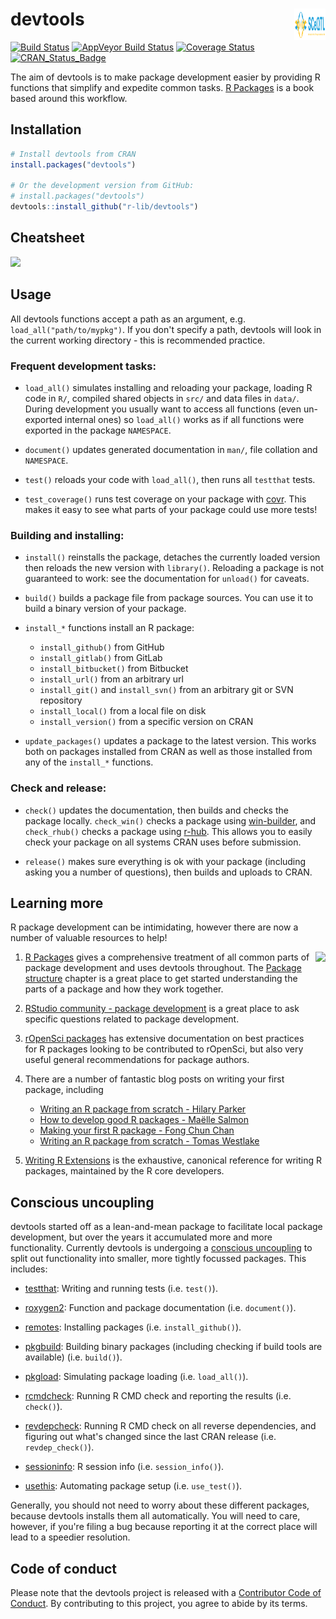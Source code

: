 # devtools <img src="https://github.com/sunfenghao2017/logo/blob/master/logo.png" align="right" height =  50 width= 50/>

[![Build Status](https://travis-ci.org/r-lib/devtools.svg?branch=master)](https://travis-ci.org/r-lib/devtools)
[![AppVeyor Build Status](https://ci.appveyor.com/api/projects/status/github/r-lib/SCeQTL?branch=master&svg=true)](https://ci.appveyor.com/project/hadley/SCeQTL)
[![Coverage Status](https://codecov.io/github/r-lib/SCeQTL/coverage.svg?branch=master)](https://codecov.io/github/r-lib/SCeQTL?branch=master)
[![CRAN_Status_Badge](http://www.r-pkg.org/badges/version/SCeQTL)](https://cran.r-project.org/package=SCeQTL)

The aim of devtools is to make package development easier by providing R
functions that simplify and expedite common tasks. [R
Packages](http://r-pkgs.had.co.nz/) is a book based around this workflow.

## Installation

```r
# Install devtools from CRAN
install.packages("devtools")

# Or the development version from GitHub:
# install.packages("devtools")
devtools::install_github("r-lib/devtools")
```

## Cheatsheet

<a href="https://rawgit.com/rstudio/cheatsheets/master/package-development.pdf"><img src="https://raw.githubusercontent.com/batpigandme/cheatsheets/1c942c36846559b3e8efbd40d023bc351aeed6ba/pngs/thumbnails/package-development-thumbs.png" height="252"/></a>

## Usage

All devtools functions accept a path as an argument, e.g.
`load_all("path/to/mypkg")`. If you don't specify a path, devtools will
look in the current working directory - this is recommended practice.

### Frequent development tasks:

* `load_all()` simulates installing and reloading your package, loading R code
  in `R/`, compiled shared objects in `src/` and data files in `data/`. During
  development you usually want to access all functions (even un-exported
  internal ones) so `load_all()` works as if all functions were exported in the
  package `NAMESPACE`.

* `document()` updates generated documentation in `man/`, file collation and
  `NAMESPACE`.

* `test()` reloads your code with `load_all()`, then runs all `testthat` tests.

* `test_coverage()` runs test coverage on your package with
  [covr](https://github.com/r-lib/covr). This makes it easy to see what parts of your
  package could use more tests!

### Building and installing:

* `install()` reinstalls the package, detaches the currently loaded version
  then reloads the new version with `library()`. Reloading a package is not
  guaranteed to work: see the documentation for `unload()` for caveats.

* `build()` builds a package file from package sources. You can use it to build
  a binary version of your package.

* `install_*` functions install an R package:
   * `install_github()` from GitHub
   * `install_gitlab()` from GitLab
   * `install_bitbucket()` from Bitbucket
   * `install_url()` from an arbitrary url
   * `install_git()` and `install_svn()` from an arbitrary git or SVN repository
   * `install_local()` from a local file on disk
   * `install_version()` from a specific version on CRAN

* `update_packages()` updates a package to the latest version. This works
  both on packages installed from CRAN as well as those installed from any of
  the `install_*` functions.

### Check and release:

* `check()` updates the documentation, then builds and checks the package locally.
  `check_win()` checks a package using
  [win-builder](http://win-builder.r-project.org/), and `check_rhub()` checks a package using
  [r-hub](http://log.r-hub.io/). This allows you to easily check
  your package on all systems CRAN uses before submission.

* `release()` makes sure everything is ok with your package (including asking
  you a number of questions), then builds and uploads to CRAN.

## Learning more

R package development can be intimidating, however there are now a number of
valuable resources to help!

<a href="http://r-pkgs.had.co.nz/"><img src="http://r-pkgs.had.co.nz/cover.png" height="252" align = "right"/></a>

1. [R Packages](http://r-pkgs.had.co.nz/) gives a comprehensive
   treatment of all common parts of package development and uses devtools
   throughout. The [Package
   structure](http://r-pkgs.had.co.nz/package.html) chapter is a great place to get started
   understanding the parts of a package and how they work together.

2. [RStudio community - package
   development](https://community.rstudio.com/c/package-development)
   is a great place to ask specific questions related to package development.

3. [rOpenSci packages](https://ropensci.github.io/dev_guide/) has
   extensive documentation on best practices for R packages looking to be
   contributed to rOpenSci, but also very useful general recommendations
   for package authors.

4. There are a number of fantastic blog posts on writing your first package, including
   - [Writing an R package from scratch - Hilary Parker](https://hilaryparker.com/2014/04/29/writing-an-r-package-from-scratch/)
   - [How to develop good R packages - Maëlle Salmon](http://www.masalmon.eu/2017/12/11/goodrpackages/)
   - [Making your first R package - Fong Chun Chan](http://tinyheero.github.io/jekyll/update/2015/07/26/making-your-first-R-package.html)
   - [Writing an R package from scratch - Tomas Westlake](https://r-mageddon.netlify.com/post/writing-an-r-package-from-scratch/)

5. [Writing R
   Extensions](https://cran.r-project.org/doc/manuals/r-release/R-exts.html) is
   the exhaustive, canonical reference for writing R packages, maintained by
   the R core developers.

## Conscious uncoupling

devtools started off as a lean-and-mean package to facilitate local package
development, but over the years it accumulated more and more functionality.
Currently devtools is undergoing a [conscious
uncoupling](https://web.archive.org/web/20140326060230/http://www.goop.com/journal/be/conscious-uncoupling)
to split out functionality into smaller, more tightly focussed packages. This
includes:

* [testthat](https://github.com/r-lib/testthat): Writing and running tests
  (i.e. `test()`).

* [roxygen2](https://github.com/klutometis/roxygen): Function and package documentation
  (i.e. `document()`).

* [remotes](https://github.com/r-lib/remotes): Installing packages (i.e.
  `install_github()`).

* [pkgbuild](https://github.com/r-lib/pkgbuild): Building binary packages
  (including checking if build tools are available) (i.e. `build()`).

* [pkgload](https://github.com/r-lib/pkgload): Simulating package loading (i.e.
  `load_all()`).

* [rcmdcheck](https://github.com/r-lib/rcmdcheck): Running R CMD check and
  reporting the results (i.e. `check()`).

* [revdepcheck](https://github.com/r-lib/revdepcheck): Running R CMD check on
  all reverse dependencies, and figuring out what's changed since the last CRAN
  release (i.e. `revdep_check()`).

* [sessioninfo](https://github.com/r-lib/sessioninfo): R session info (i.e.
  `session_info()`).

* [usethis](https://github.com/r-lib/usethis): Automating package setup (i.e.
  `use_test()`).

Generally, you should not need to worry about these different packages, because
devtools installs them all automatically. You will need to care, however, if
you're filing a bug because reporting it at the correct place will lead to a
speedier resolution.

## Code of conduct

Please note that the devtools project is released with a [Contributor Code of Conduct](.github/CODE_OF_CONDUCT.md). By contributing to this project, you agree to abide by its terms.
